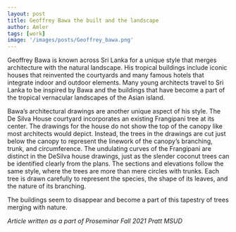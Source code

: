 ```yaml
---
layout: post
title: Geoffrey Bawa the built and the landscape 
author: Amler
tags: [work]
image: '/images/posts/Geoffrey_bawa.png'
---
```


Geoffrey Bawa is known across Sri Lanka for a unique style that merges architecture with the natural landscape. His tropical buildings include iconic houses that reinvented the courtyards and many famous hotels that integrate indoor and outdoor elements. Many young architects travel to Sri Lanka to be inspired by Bawa and the buildings that have become a part of the tropical vernacular landscapes of the Asian island.

Bawa’s architectural drawings are another unique aspect of his style. The De Silva House courtyard incorporates an existing Frangipani tree at its center. The drawings for the house do not show the top of the canopy like most architects would depict. Instead, the trees in the drawings are cut just below the canopy to represent the linework of the canopy’s branching, trunk, and circumference. The undulating curves of the Frangipani are distinct in the DeSilva house drawings, just as the slender coconut trees can be identified clearly from the plans. The sections and elevations follow the same style, where the trees are more than mere circles with trunks. Each tree is drawn carefully to represent the species, the shape of its leaves, and the nature of its branching.

The buildings seem to disappear and become a part of this tapestry of trees merging with nature.

_Article written as a part of Proseminar Fall 2021 Pratt MSUD_